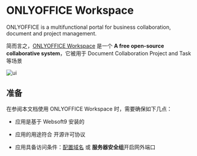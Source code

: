# ONLYOFFICE Workspace

ONLYOFFICE is a multifunctional portal for business collaboration, document and project management. 

简而言之，[ONLYOFFICE Workspace](https://www.onlyoffice.com/) 是一个 **A free open-source collaborative system**，它被用于 Document Collaboration Project and Task  等场景


![ui](https://libs.websoft9.com/Websoft9/DocsPicture/en/onlyoffice/onlyoffice-websoft9-002.png)


## 准备

在参阅本文档使用 ONLYOFFICE Workspace 时，需要确保如下几点：

- 应用是基于 Websoft9 安装的

- 应用的用途符合 [](https://opensource.org/licenses/Apache-2.0) 开源许可协议

- 应用具备访问条件：[配置域名](./guide/appsetdomain) 或 **服务器安全组**开启网外端口